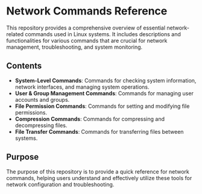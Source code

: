 # Network Commands Reference

This repository provides a comprehensive overview of essential network-related commands used in Linux systems. It includes descriptions and functionalities for various commands that are crucial for network management, troubleshooting, and system monitoring.

## Contents

- **System-Level Commands**: Commands for checking system information, network interfaces, and managing system operations.
- **User & Group Management Commands**: Commands for managing user accounts and groups.
- **File Permission Commands**: Commands for setting and modifying file permissions.
- **Compression Commands**: Commands for compressing and decompressing files.
- **File Transfer Commands**: Commands for transferring files between systems.

## Purpose

The purpose of this repository is to provide a quick reference for network commands, helping users understand and effectively utilize these tools for network configuration and troubleshooting.
